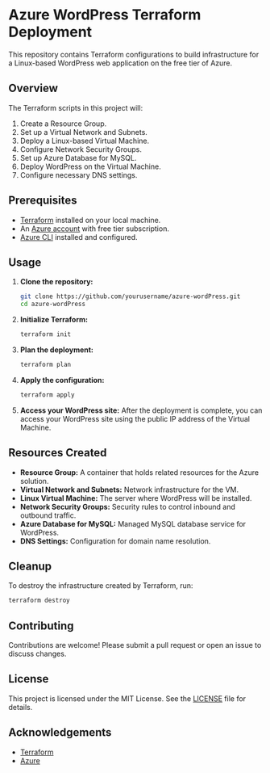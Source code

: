 # Azure WordPress Terraform Deployment

This repository contains Terraform configurations to build infrastructure for a Linux-based WordPress web application on the free tier of Azure.

## Overview

The Terraform scripts in this project will:

1. Create a Resource Group.
2. Set up a Virtual Network and Subnets.
3. Deploy a Linux-based Virtual Machine.
4. Configure Network Security Groups.
5. Set up Azure Database for MySQL.
6. Deploy WordPress on the Virtual Machine.
7. Configure necessary DNS settings.

## Prerequisites

- [Terraform](https://www.terraform.io/downloads.html) installed on your local machine.
- An [Azure account](https://azure.microsoft.com/en-us/free/) with free tier subscription.
- [Azure CLI](https://docs.microsoft.com/en-us/cli/azure/install-azure-cli) installed and configured.

## Usage

1. **Clone the repository:**
    ```sh
    git clone https://github.com/yourusername/azure-wordPress.git
    cd azure-wordPress
    ```

2. **Initialize Terraform:**
    ```sh
    terraform init
    ```

3. **Plan the deployment:**
    ```sh
    terraform plan
    ```

4. **Apply the configuration:**
    ```sh
    terraform apply
    ```

5. **Access your WordPress site:**
   After the deployment is complete, you can access your WordPress site using the public IP address of the Virtual Machine.

## Resources Created

- **Resource Group:** A container that holds related resources for the Azure solution.
- **Virtual Network and Subnets:** Network infrastructure for the VM.
- **Linux Virtual Machine:** The server where WordPress will be installed.
- **Network Security Groups:** Security rules to control inbound and outbound traffic.
- **Azure Database for MySQL:** Managed MySQL database service for WordPress.
- **DNS Settings:** Configuration for domain name resolution.

## Cleanup

To destroy the infrastructure created by Terraform, run:
```sh
terraform destroy
```

## Contributing

Contributions are welcome! Please submit a pull request or open an issue to discuss changes.

## License

This project is licensed under the MIT License. See the [LICENSE](LICENSE) file for details.

## Acknowledgements

- [Terraform](https://www.terraform.io/)
- [Azure](https://azure.microsoft.com/)
